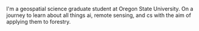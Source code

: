 I'm a geospatial science graduate student at Oregon State University. On a journey to learn about all things ai, remote sensing, and cs with the aim of applying them to forestry.

<!---
wherrryje/wherrryje is a ✨ special ✨ repository because its `README.md` (this file) appears on your GitHub profile.
You can click the Preview link to take a look at your changes.
--->

